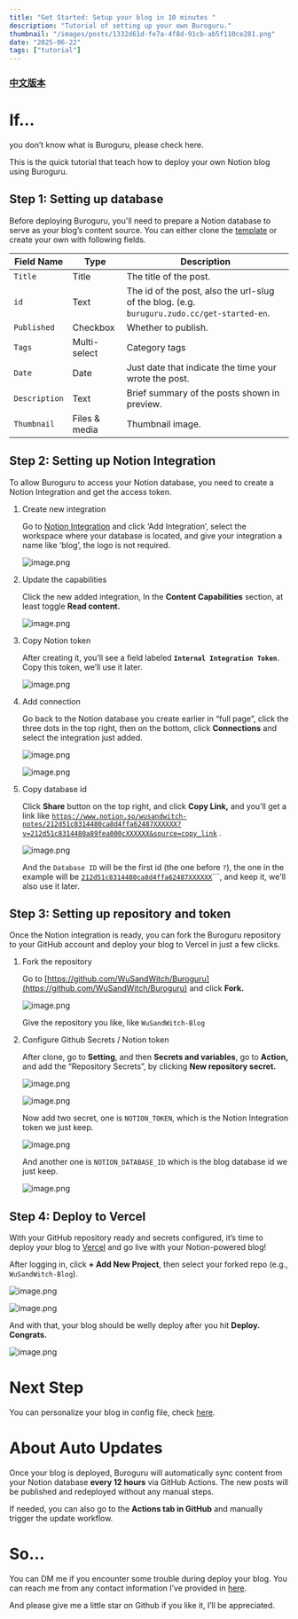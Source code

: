 ```yaml
---
title: "Get Started: Setup your blog in 10 minutes "
description: "Tutorial of setting up your own Buroguru."
thumbnail: "/images/posts/1332d61d-fe7a-4f8d-91cb-ab5f110ce281.png"
date: "2025-06-22"
tags: ["tutorial"]
---
```


### [中文版本](https://buroguru.zudo.cc/posts/get-started-zh)


# If…


you don’t know what is Buroguru, please check here.


This is the quick tutorial that teach how to deploy your own Notion blog using Buroguru.


## Step 1: Setting up database


Before deploying Buroguru, you'll need to prepare a Notion database to serve as your blog’s content source. You can either clone the [template](/21ad51c831448068b621f3b5def5dd2d) or create your own with following fields.


| Field Name    | Type          | Description                                                                                 |
| ------------- | ------------- | ------------------------------------------------------------------------------------------- |
| `Title`       | Title         | The title of the post.                                                                      |
| `id`          | Text          | The id of the post, also the url-slug of the blog. (e.g. `buruguru.zudo.cc/get-started-en`. |
| `Published`   | Checkbox      | Whether to publish.                                                                         |
| `Tags`        | Multi-select  | Category tags                                                                               |
| `Date`        | Date          | Just date that indicate the time your wrote the post.                                       |
| `Description` | Text          | Brief summary of the posts shown in preview.                                                |
| `Thumbnail`   | Files & media | Thumbnail image.                                                                            |


## Step 2: Setting up Notion Integration


To allow Buroguru to access your Notion database, you need to create a Notion Integration and get the access token.

1. Create new integration

	Go to [Notion Integration](https://www.notion.so/profile/integrations) and click ‘Add Integration’, select the workspace where your database is located, and give your integration a name like ‘blog’, the logo is not required.


	![image.png](/images/posts/1f367dc4-2e2e-45c4-8275-a7496c15af4d.png)

2. Update the capabilities

	Click the new added integration, In the **Content Capabilities** section, at least toggle **Read content.**


	![image.png](/images/posts/a868a2d9-ea06-4eec-9f20-181d603b45bd.png)

3. Copy Notion token

	After creating it, you’ll see a field labeled **`Internal Integration Token`**. Copy this token, we’ll use it later.


	![image.png](/images/posts/ac56735e-2510-4342-96da-9347c87e9b89.png)

4. Add connection

	Go back to the Notion database you create earlier in “full page”, click the three dots in the top right, then on the bottom, click **Connections** and select the integration just added.


	![image.png](/images/posts/3279301c-87b2-480e-b848-b409b675ad2c.png)


	![image.png](/images/posts/7a72e468-ed0c-447c-a1db-b5f8178c5d33.png)

5. Copy database id

	Click **Share** button on the top right, and click **Copy Link,** and you’ll get a link like [`https://www.notion.so/wusandwitch-notes/212d51c8314480ca8d4ffa62487XXXXXX?v=212d51c8314480a89fea000cXXXXXX&source=copy_link`](https://www.notion.so/wusandwitch-notes/212d51c8314480ca8d4ffa624873e734?v=212d51c8314480a89fea000c43f4e73f) .


	![image.png](/images/posts/5e683386-7948-443b-961c-fb2fea2e54fb.png)


	And the `Database ID` will be the first id (the one before `?`), the one in the example will be  [`212d51c8314480ca8d4ffa62487XXXXXX`](https://www.notion.so/wusandwitch-notes/212d51c8314480ca8d4ffa624873e734?v=212d51c8314480a89fea000c43f4e73f)```, and keep it, we'll also use it later.


## Step 3: Setting up repository and token


Once the Notion integration is ready, you can fork the Buroguru repository to your GitHub account and deploy your blog to Vercel in just a few clicks.

1. Fork the repository

	Go to [https://github.com/WuSandWitch/Buroguru](https://github.com/WuSandWitch/Buroguru) and click **Fork.**


	![image.png](/images/posts/f16b2c3c-2334-4025-9fca-f9631022d822.png)


	Give the repository you like, like `WuSandWitch-Blog`

2. Configure Github Secrets /  Notion token

	After clone, go to **Setting**, and then **Secrets and variables**, go to **Action,** and add the “Repository Secrets”, by clicking **New repository secret.**


	![image.png](/images/posts/2cbc920b-290d-47be-a2d2-9db9cb3158b1.png)


	![image.png](/images/posts/571cf0ef-df8f-4af3-82bc-bd6472bc5f01.png)


	Now add two secret, one is `NOTION_TOKEN`, which is the Notion Integration token we just keep.


	![image.png](/images/posts/4603c675-21e3-4475-83a2-6082f5a3c662.png)


	And another one is `NOTION_DATABASE_ID` which is the blog database id we just keep.


	![image.png](/images/posts/1c3655a8-9230-4060-af22-5411a36d2900.png)


## Step 4: Deploy to Vercel


With your GitHub repository ready and secrets configured, it’s time to deploy your blog to [Vercel](https://vercel.com/) and go live with your Notion-powered blog!


After logging in, click **+ Add New Project**, then select your forked repo (e.g., `WuSandWitch-Blog`).


![image.png](/images/posts/96562510-4922-4c9e-affc-5616935cde1c.png)


![image.png](/images/posts/f3724b28-7890-4fb8-85a0-bf5d2212e84d.png)


And with that, your blog should be welly deploy after you hit **Deploy. Congrats.**


![image.png](/images/posts/4a115f51-570a-415a-9f90-24b21de08253.png)


# Next Step


You can personalize your blog in config file, check [here](https://buroguru.zudo.cc/posts/config-guide-en).


# About Auto Updates


Once your blog is deployed, Buroguru will automatically sync content from your Notion database **every 12 hours** via GitHub Actions. The new posts will be published and redeployed without any manual steps.


If needed, you can also go to the **Actions tab in GitHub** and manually trigger the update workflow.


# So…


You can DM me if you encounter some trouble during deploy your blog. You can reach me from any contact information I’ve provided in [here](https://wusandwitch.zudo.cc/).


And please give me a little star on Github if you like it, I’ll be appreciated.

